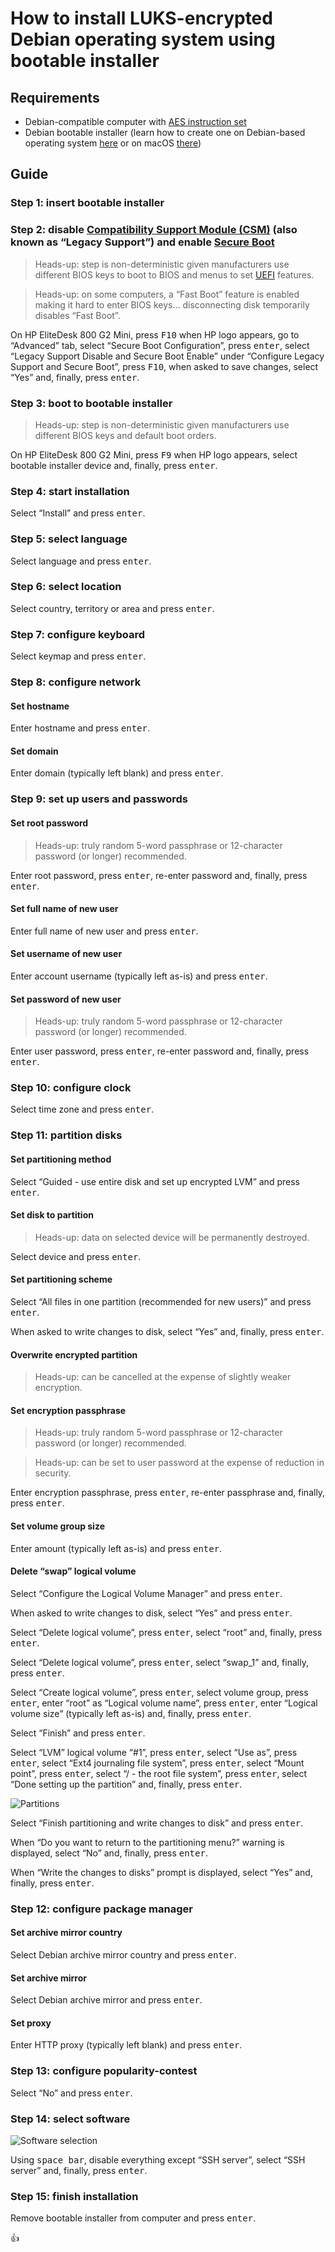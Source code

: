 <!--
Title: How to install LUKS-encrypted Debian operating system using bootable installer
Description: Learn how to install LUKS-encrypted Debian operating system using bootable installer.
Author: Sun Knudsen <https://github.com/sunknudsen>
Contributors: Sun Knudsen <https://github.com/sunknudsen>
Reviewers:
Publication date: 2022-03-20T14:16:12.705Z
Listed: true
-->

# How to install LUKS-encrypted Debian operating system using bootable installer

## Requirements

- Debian-compatible computer with [AES instruction set](https://en.wikipedia.org/wiki/AES_instruction_set)
- Debian bootable installer (learn how to create one on Debian-based operating system [here](../how-to-create-debian-bootable-installer-on-debian-based-operating-system/README.md) or on macOS [there](../how-to-create-debian-bootable-installer-on-macos/README.md))

## Guide

### Step 1: insert bootable installer

### Step 2: disable [Compatibility Support Module (CSM)](https://en.wikipedia.org/wiki/Unified_Extensible_Firmware_Interface#CSM_booting) (also known as “Legacy Support”) and enable [Secure Boot](https://en.wikipedia.org/wiki/Unified_Extensible_Firmware_Interface#Secure_Boot)

> Heads-up: step is non-deterministic given manufacturers use different BIOS keys to boot to BIOS and menus to set [UEFI](https://en.wikipedia.org/wiki/Unified_Extensible_Firmware_Interface) features.

> Heads-up: on some computers, a “Fast Boot” feature is enabled making it hard to enter BIOS keys… disconnecting disk temporarily disables “Fast Boot”.

On HP EliteDesk 800 G2 Mini, press <kbd>F10</kbd> when HP logo appears, go to “Advanced” tab, select “Secure Boot Configuration”, press <kbd>enter</kbd>, select “Legacy Support Disable and Secure Boot Enable” under “Configure Legacy Support and Secure Boot”, press <kbd>F10</kbd>, when asked to save changes, select “Yes” and, finally, press <kbd>enter</kbd>.

### Step 3: boot to bootable installer

> Heads-up: step is non-deterministic given manufacturers use different BIOS keys and default boot orders.

On HP EliteDesk 800 G2 Mini, press <kbd>F9</kbd> when HP logo appears, select bootable installer device and, finally, press <kbd>enter</kbd>.

### Step 4: start installation

Select “Install” and press <kbd>enter</kbd>.

### Step 5: select language

Select language and press <kbd>enter</kbd>.

### Step 6: select location

Select country, territory or area and press <kbd>enter</kbd>.

### Step 7: configure keyboard

Select keymap and press <kbd>enter</kbd>.

### Step 8: configure network

#### Set hostname

Enter hostname and press <kbd>enter</kbd>.

#### Set domain

Enter domain (typically left blank) and press <kbd>enter</kbd>.

### Step 9: set up users and passwords

#### Set root password

> Heads-up: truly random 5-word passphrase or 12-character password (or longer) recommended.

Enter root password, press <kbd>enter</kbd>, re-enter password and, finally, press <kbd>enter</kbd>.

#### Set full name of new user

Enter full name of new user and press <kbd>enter</kbd>.

#### Set username of new user

Enter account username (typically left as-is) and press <kbd>enter</kbd>.

#### Set password of new user

> Heads-up: truly random 5-word passphrase or 12-character password (or longer) recommended.

Enter user password, press <kbd>enter</kbd>, re-enter password and, finally, press <kbd>enter</kbd>.

### Step 10: configure clock

Select time zone and press <kbd>enter</kbd>.

### Step 11: partition disks

#### Set partitioning method

Select “Guided - use entire disk and set up encrypted LVM” and press <kbd>enter</kbd>.

#### Set disk to partition

> Heads-up: data on selected device will be permanently destroyed.

Select device and press <kbd>enter</kbd>.

#### Set partitioning scheme

Select “All files in one partition (recommended for new users)” and press <kbd>enter</kbd>.

When asked to write changes to disk, select “Yes” and, finally, press <kbd>enter</kbd>.

#### Overwrite encrypted partition

> Heads-up: can be cancelled at the expense of slightly weaker encryption.

#### Set encryption passphrase

> Heads-up: truly random 5-word passphrase or 12-character password (or longer) recommended.

> Heads-up: can be set to user password at the expense of reduction in security.

Enter encryption passphrase, press <kbd>enter</kbd>, re-enter passphrase and, finally, press <kbd>enter</kbd>.

#### Set volume group size

Enter amount (typically left as-is) and press <kbd>enter</kbd>.

#### Delete “swap” logical volume

Select “Configure the Logical Volume Manager” and press <kbd>enter</kbd>.

When asked to write changes to disk, select “Yes” and press <kbd>enter</kbd>.

Select “Delete logical volume”, press <kbd>enter</kbd>, select “root” and, finally, press <kbd>enter</kbd>.

Select “Delete logical volume”, press <kbd>enter</kbd>, select “swap_1” and, finally, press <kbd>enter</kbd>.

Select “Create logical volume”, press <kbd>enter</kbd>, select volume group, press <kbd>enter</kbd>, enter “root” as “Logical volume name”, press <kbd>enter</kbd>, enter “Logical volume size” (typically left as-is) and, finally, press <kbd>enter</kbd>.

Select “Finish” and press <kbd>enter</kbd>.

Select “LVM” logical volume “#1”, press <kbd>enter</kbd>, select “Use as”, press <kbd>enter</kbd>, select “Ext4 journaling file system”, press <kbd>enter</kbd>, select “Mount point”, press <kbd>enter</kbd>, select “/ - the root file system”, press <kbd>enter</kbd>, select “Done setting up the partition” and, finally, press <kbd>enter</kbd>.

![Partitions](./partitions.png)

Select “Finish partitioning and write changes to disk” and press <kbd>enter</kbd>.

When “Do you want to return to the partitioning menu?” warning is displayed, select “No” and, finally, press <kbd>enter</kbd>.

When “Write the changes to disks” prompt is displayed, select “Yes” and, finally, press <kbd>enter</kbd>.

### Step 12: configure package manager

#### Set archive mirror country

Select Debian archive mirror country and press <kbd>enter</kbd>.

#### Set archive mirror

Select Debian archive mirror and press <kbd>enter</kbd>.

#### Set proxy

Enter HTTP proxy (typically left blank) and press <kbd>enter</kbd>.

### Step 13: configure popularity-contest

Select “No” and press <kbd>enter</kbd>.

### Step 14: select software

![Software selection](./software-selection.png)

Using <kbd>space bar</kbd>, disable everything except “SSH server”, select “SSH server” and, finally, press <kbd>enter</kbd>.

### Step 15: finish installation

Remove bootable installer from computer and press <kbd>enter</kbd>.

👍

